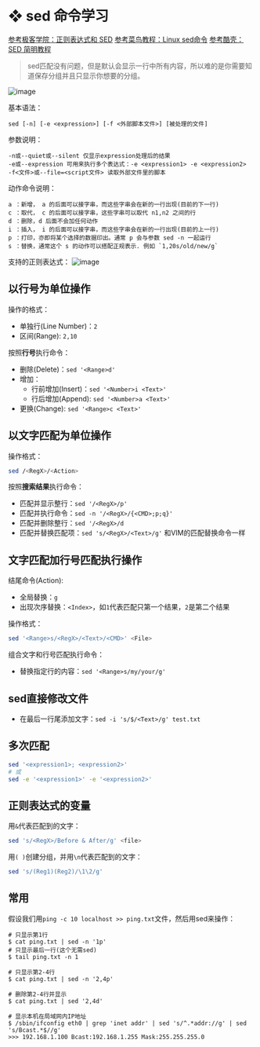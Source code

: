 # ❖ sed 命令学习

[参考极客学院：正则表达式和 SED](http://wiki.jikexueyuan.com/project/unix/regular-expressions.html)
[参考菜鸟教程：Linux sed命令](http://www.runoob.com/linux/linux-comm-sed.html)
[参考酷壳：SED 简明教程](https://coolshell.cn/articles/9104.html)

> sed匹配没有问题，但是默认会显示一行中所有内容，所以难的是你需要知道保存分组并且只显示你想要的分组。

![image](https://user-images.githubusercontent.com/14041622/45818421-46d28f00-bd14-11e8-9acd-dc890d3d361d.png)


基本语法：
```
sed [-n] [-e <expression>] [-f <外部脚本文件>] [被处理的文件]
```

参数说明：
```
-n或--quiet或--silent 仅显示expression处理后的结果
-e或--expression 可用来执行多个表达式：-e <expression1> -e <expression2>
-f<文件>或--file=<script文件> 读取外部文件里的脚本
```

动作命令说明：
```
a ：新增， a 的后面可以接字串，而这些字串会在新的一行出现(目前的下一行)
c ：取代， c 的后面可以接字串，这些字串可以取代 n1,n2 之间的行
d ：删除，d 后面不会加任何动作
i ：插入， i 的后面可以接字串，而这些字串会在新的一行出现(目前的上一行)
p ：打印，亦即将某个选择的数据印出。通常 p 会与参数 sed -n 一起运行
s ：替换，通常这个 s 的动作可以搭配正规表示. 例如 `1,20s/old/new/g`
```

支持的正则表达式：
![image](https://user-images.githubusercontent.com/14041622/45816474-564ed980-bd0e-11e8-91d0-fd783c7312de.png)


## 以行号为单位操作

操作的格式：
- 单独行(Line Number)：`2`
- 区间(Range): `2,10`

按照**行号**执行命令：
- 删除(Delete)：`sed '<Range>d'`
- 增加：
    - 行前增加(Insert)：`sed '<Number>i <Text>'`
    - 行后增加(Append): `sed '<Number>a <Text>'`
- 更换(Change): `sed '<Range>c <Text>'`


## 以文字匹配为单位操作

操作格式：
```sh
sed /<RegX>/<Action>
```

按照**搜索结果**执行命令：
- 匹配并显示整行：`sed '/<RegX>/p'`
- 匹配并执行命令：`sed -n '/<RegX>/{<CMD>;p;q}'`
- 匹配并删除整行：`sed '/<RegX>/d`
- 匹配并替换匹配项：`sed 's/<RegX>/<Text>/g'` 和VIM的匹配替换命令一样


## 文字匹配加行号匹配执行操作

结尾命令(Action):
- 全局替换：`g`
- 出现次序替换：`<Index>`，如`1`代表匹配只第一个结果，`2`是第二个结果


操作格式：
```sh
sed '<Range>s/<RegX>/<Text>/<CMD>' <File>
```

组合文字和行号匹配执行命令：
- 替换指定行的内容：`sed '<Range>s/my/your/g'`

## sed直接修改文件

- 在最后一行尾添加文字：`sed -i 's/$/<Text>/g' test.txt`


## 多次匹配

```sh
sed '<expression1>; <expression2>'
# 或
sed -e '<expression1>' -e '<expression2>'
```


## 正则表达式的变量

用`&`代表匹配到的文字：
```sh
sed 's/<RegX>/Before & After/g' <file>
```

用`( )`创建分组，并用`\n`代表匹配到的文字：
```sh
sed 's/(Reg1)(Reg2)/\1\2/g'
```




## 常用

假设我们用`ping -c 10 localhost >> ping.txt`文件，然后用sed来操作：

```
# 只显示第1行
$ cat ping.txt | sed -n '1p'
# 只显示最后一行(这个无需sed)
$ tail ping.txt -n 1

# 只显示第2-4行
$ cat ping.txt | sed -n '2,4p'

# 删除第2-4行并显示
$ cat ping.txt | sed '2,4d'

# 显示本机在局域网内IP地址
$ /sbin/ifconfig eth0 | grep 'inet addr' | sed 's/^.*addr://g' | sed 's/Bcast.*$//g'
>>> 192.168.1.100 Bcast:192.168.1.255 Mask:255.255.255.0
```
